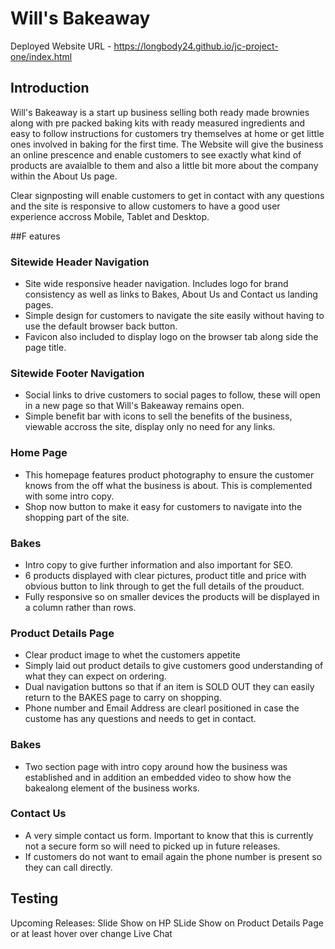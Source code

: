# Will's Bakeaway

Deployed Website URL - https://longbody24.github.io/jc-project-one/index.html

## Introduction
Will's Bakeaway is a start up business selling both ready made brownies along with pre packed baking kits with ready measured ingredients and easy to follow instructions for customers try themselves at home or get little ones involved in baking for the first time. The Website will give the business an online prescence and enable customers to see exactly what kind of products are avaialble to them and also a little bit more about the company within the About Us page.

Clear signposting will enable customers to get in contact with any questions and the site is responsive to allow customers to have a good user experience accross Mobile, Tablet and Desktop.

##F eatures

### Sitewide Header Navigation
* Site wide responsive header navigation. Includes logo for brand consistency as well as links to Bakes, About Us and Contact us landing pages.
* Simple design for customers to navigate the site easily without having to use the default browser back button.
* Favicon also included to display logo on the browser tab along side the page title.

### Sitewide Footer Navigation
* Social links to drive customers to social pages to follow, these will open in a new page so that Will's Bakeaway remains open.
* Simple benefit bar with icons to sell the benefits of the business, viewable accross the site, display only no need for any links.

### Home Page
* This homepage features product photography to ensure the customer knows from the off what the business is about. This is complemented with some intro copy.
* Shop now button to make it easy for customers to navigate into the shopping part of the site.

### Bakes
* Intro copy to give further information and also important for SEO.
* 6 products displayed with clear pictures, product title and price with obvious button to link through to get the full details of the prouduct.
* Fully responsive so on smaller devices the products will be displayed in a column rather than rows.

### Product Details Page
* Clear product image to whet the customers appetite
* Simply laid out product details to give customers good understanding of what they can expect on ordering.
* Dual navigation buttons so that if an item is SOLD OUT they can easily return to the BAKES page to carry on shopping.
* Phone number and Email Address are clearl positioned in case the custome has any questions and needs to get in contact.

### Bakes
* Two section page with intro copy around how the business was established and in addition an embedded video to show how the bakealong element of the business works.

### Contact Us
* A very simple contact us form. Important to know that this is currently not a secure form so will need to picked up in future releases.
* If customers do not want to email again the phone number is present so they can call directly.

## Testing


Upcoming Releases:
Slide Show on HP
SLide Show on Product Details Page or at least hover over change
Live Chat

